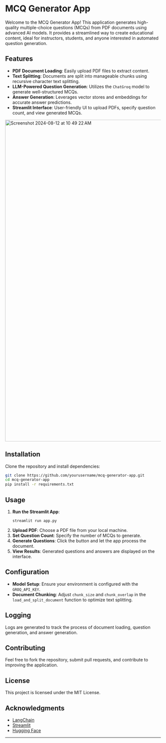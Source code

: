 
# MCQ Generator App

Welcome to the MCQ Generator App! This application generates high-quality multiple-choice questions (MCQs) from PDF documents using advanced AI models. It provides a streamlined way to create educational content, ideal for instructors, students, and anyone interested in automated question generation.

## Features

- **PDF Document Loading**: Easily upload PDF files to extract content.
- **Text Splitting**: Documents are split into manageable chunks using recursive character text splitting.
- **LLM-Powered Question Generation**: Utilizes the `ChatGroq` model to generate well-structured MCQs.
- **Answer Generation**: Leverages vector stores and embeddings for accurate answer predictions.
- **Streamlit Interface**: User-friendly UI to upload PDFs, specify question count, and view generated MCQs.
<img width="1041" alt="Screenshot 2024-08-12 at 10 49 22 AM" src="https://github.com/user-attachments/assets/963854f4-e3fd-4689-8f26-1e67e161a563">

## Installation

Clone the repository and install dependencies:

```bash
git clone https://github.com/yourusername/mcq-generator-app.git
cd mcq-generator-app
pip install -r requirements.txt
```

## Usage

1. **Run the Streamlit App**:
   ```bash
   streamlit run app.py
   ```
2. **Upload PDF**: Choose a PDF file from your local machine.
3. **Set Question Count**: Specify the number of MCQs to generate.
4. **Generate Questions**: Click the button and let the app process the document.
5. **View Results**: Generated questions and answers are displayed on the interface.

## Configuration

- **Model Setup**: Ensure your environment is configured with the `GROQ_API_KEY`.
- **Document Chunking**: Adjust `chunk_size` and `chunk_overlap` in the `load_and_split_document` function to optimize text splitting.

## Logging

Logs are generated to track the process of document loading, question generation, and answer generation.

## Contributing

Feel free to fork the repository, submit pull requests, and contribute to improving the application.

## License

This project is licensed under the MIT License.

## Acknowledgments

- [LangChain](https://github.com/hwchase17/langchain)
- [Streamlit](https://www.streamlit.io/)
- [Hugging Face](https://huggingface.co/)

---

